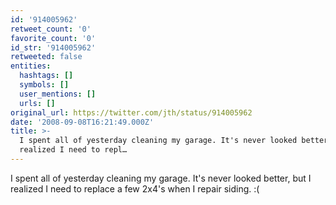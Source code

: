 ```yaml
---
id: '914005962'
retweet_count: '0'
favorite_count: '0'
id_str: '914005962'
retweeted: false
entities:
  hashtags: []
  symbols: []
  user_mentions: []
  urls: []
original_url: https://twitter.com/jth/status/914005962
date: '2008-09-08T16:21:49.000Z'
title: >-
  I spent all of yesterday cleaning my garage. It's never looked better, but I
  realized I need to repl…
---
```


I spent all of yesterday cleaning my garage. It's never looked better, but I realized I need to replace a few 2x4's when I repair siding. :(